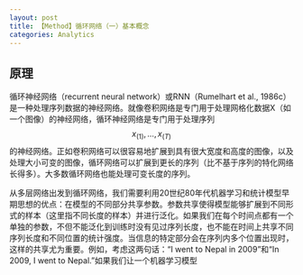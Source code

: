 ```yaml
---
layout: post
title: 【Method】循环网络（一）基本概念
categories: Analytics
---
```


## 原理

循环神经网络（recurrent neural network）或RNN（Rumelhart et al., 1986c）是一种处理序列数据的神经网络。就像卷积网络是专门用于处理网格化数据X（如一个图像）的神经网络，循环神经网络是专门用于处理序列$$x_{(1)}, ..., x_{(T)}$$的神经网络。正如卷积网络可以很容易地扩展到具有很大宽度和高度的图像，以及处理大小可变的图像，循环网络可以扩展到更长的序列（比不基于序列的特化网络长得多）。大多数循环网络也能处理可变长度的序列。

从多层网络出发到循环网络，我们需要利用20世纪80年代机器学习和统计模型早期思想的优点：在模型的不同部分共享参数。参数共享使得模型能够扩展到不同形式的样本（这里指不同长度的样本）并进行泛化。如果我们在每个时间点都有一个单独的参数，不但不能泛化到训练时没有见过序列长度，也不能在时间上共享不同序列长度和不同位置的统计强度。当信息的特定部分会在序列内多个位置出现时，这样的共享尤为重要。例如，考虑这两句话：“I went to Nepal in 2009”和“In 2009, I went to Nepal.”如果我们让一个机器学习模型